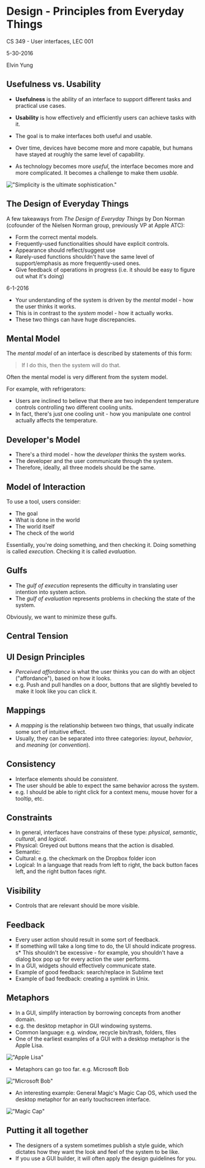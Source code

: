 # Design - Principles from Everyday Things

CS 349 - User interfaces, LEC 001

5-30-2016

Elvin Yung

## Usefulness vs. Usability
* **Usefulness** is the ability of an interface to support different tasks and practical use cases.
* **Usability** is how effectively and efficiently users can achieve tasks with it.
* The goal is to make interfaces both useful and usable.

* Over time, devices have become more and more capable, but humans have stayed at roughly the same level of capability.
* As technology becomes more *useful*, the interface becomes more and more complicated. It becomes a challenge to make them *usable.*

!["Simplicity is the ultimate sophistication."](http://archive.computerhistory.org/resources/text/Apple/Apple.II.1977.102637933.fc.lg.jpg)

## The Design of Everyday Things
A few takeaways from *The Design of Everyday Things* by Don Norman (cofounder of the Nielsen Norman group, previously VP at Apple ATC):
* Form the correct mental models.
* Frequently-used functionalities should have explicit controls.
* Appearance should reflect/suggest use
* Rarely-used functions shouldn't have the same level of support/emphasis as more frequently-used ones.
* Give feedback of operations in progress (i.e. it should be easy to figure out what it's doing)

6-1-2016

* Your understanding of the system is driven by the *mental* model - how the user thinks it works.
* This is in contrast to the *system* model - how it actually works.
* These two things can have huge discrepancies.

## Mental Model
The *mental model* of an interface is described by statements of this form:

> If I do this, then the system will do that.

Often the mental model is very different from the system model.

For example, with refrigerators:
* Users are inclined to believe that there are two independent temperature controls controlling two different cooling units.
* In fact, there's just one cooling unit - how you manipulate one control actually affects the temperature.

## Developer's Model
* There's a third model - how the *developer* thinks the system works.
* The developer and the user communicate through the system.
* Therefore, ideally, all three models should be the same.

## Model of Interaction
To use a tool, users consider:
* The goal
* What is done in the world
* The world itself
* The check of the world

Essentially, you're doing something, and then checking it. Doing something is called *execution*. Checking it is called *evaluation*.

## Gulfs
* The *gulf of execution* represents the difficulty in translating user intention into system action.
* The *gulf of evaluation* represents problems in checking the state of the system.

Obviously, we want to minimize these gulfs.

## Central Tension

## UI Design Principles
* *Perceived affordance* is what the user thinks you can do with an object ("affordance"), based on how it looks.
* e.g. Push and pull handles on a door, buttons that are slightly beveled to make it look like you can click it.

## Mappings
* A *mapping* is the relationship between two things, that usually indicate some sort of intuitive effect.
* Usually, they can be separated into three categories: *layout*, *behavior*, and *meaning* (or *convention*).

## Consistency
* Interface elements should be *consistent*.
* The user should be able to expect the same behavior across the system.
* e.g. I should be able to right click for a context menu, mouse hover for a tooltip, etc.

## Constraints
* In general, interfaces have constrains of these type: *physical*, *semantic*, *cultural*, and *logical*.
* Physical: Greyed out buttons means that the action is disabled.
* Semantic:
* Cultural: e.g. the checkmark on the Dropbox folder icon
* Logical: In a language that reads from left to right, the back button faces left, and the right button faces right.

## Visibility
* Controls that are relevant should be more visible.

## Feedback
* Every user action should result in some sort of feedback.
* If something will take a long time to do, the UI should indicate progress.
s* This shouldn't be excessive - for example, you shouldn't have a dialog box pop up for every action the user performs.
* In a GUI, widgets should effectively communicate state.
* Example of good feedback: search/replace in Sublime text
* Example of bad feedback: creating a symlink in Unix.

## Metaphors
* In a GUI, simplify interaction by borrowing concepts from another domain.
* e.g. the desktop metaphor in GUI windowing systems.
* Common language: e.g. window, recycle bin/trash, folders, files
* One of the earliest examples of a GUI with a desktop metaphor is the Apple Lisa.

!["Apple Lisa"](http://www.mac-history.de/wp-content/uploads/2008/09/apple_lisa_screenshot.gif)

* Metaphors can go too far. e.g. Microsoft Bob

!["Microsoft Bob"](http://toastytech.com/guis/bobhome1p.png)

* An interesting example: General Magic's Magic Cap OS, which used the desktop metaphor for an early touchscreen interface.

!["Magic Cap"](https://upload.wikimedia.org/wikipedia/en/6/69/Magic_Cap_OS.gif)

## Putting it all together
* The designers of a system sometimes publish a style guide, which dictates how they want the look and feel of the system to be like.
* If you use a GUI builder, it will often apply the design guidelines for you.
